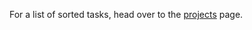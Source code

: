 For a list of sorted tasks, head over to the [projects][projects] page.

[projects]: https://github.com/orgs/sunnustech/projects/1/views/1
